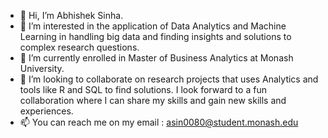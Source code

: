 - 👋 Hi, I’m Abhishek Sinha.
- 👀 I’m interested in the application of Data Analytics and Machine Learning in handling big data and finding insights and solutions to complex research questions.
- 🌱 I’m currently enrolled in Master of Business Analytics at Monash University.
- 💞️ I’m looking to collaborate on research projects that uses Analytics and tools like R and SQL to find solutions. I look forward to a fun collaboration where I can share my skills and gain new skills and experiences.
- 📫 You can reach me on my email : asin0080@student.monash.edu

<!---
AbhishekSinha28/AbhishekSinha28 is a ✨ special ✨ repository because its `README.md` (this file) appears on your GitHub profile.
You can click the Preview link to take a look at your changes.
--->

